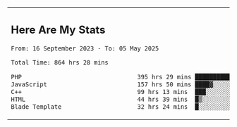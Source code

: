 <table border="0">
 <tr>
  <td>
      <h2>Here Are My Stats</h2>
 <!--START_SECTION:waka-->

```txt
From: 16 September 2023 - To: 05 May 2025

Total Time: 864 hrs 28 mins

PHP                                395 hrs 29 mins ███████████▒░░░░░░░░░░░░░   45.19 %
JavaScript                         157 hrs 50 mins ████▓░░░░░░░░░░░░░░░░░░░░   18.04 %
C++                                99 hrs 13 mins  ███░░░░░░░░░░░░░░░░░░░░░░   11.34 %
HTML                               44 hrs 39 mins  █▒░░░░░░░░░░░░░░░░░░░░░░░   05.10 %
Blade Template                     32 hrs 24 mins  █░░░░░░░░░░░░░░░░░░░░░░░░   03.70 %
```

<!--END_SECTION:waka-->
  </td>
    <td>
   <div align="start">
        <a href="https://open.spotify.com/user/dxso20he52f5d4ti73duavf95">
        <img width="200px" src="https://spotify-github-profile.kittinanx.com/api/view.svg?uid=dxso20he52f5d4ti73duavf95&cover_image=true&theme=default&show_offline=false&background_color=121212&interchange=false" alt="Spotify Now Playing">
    </a>
</div> 

  </td>
 </tr>

</table>





